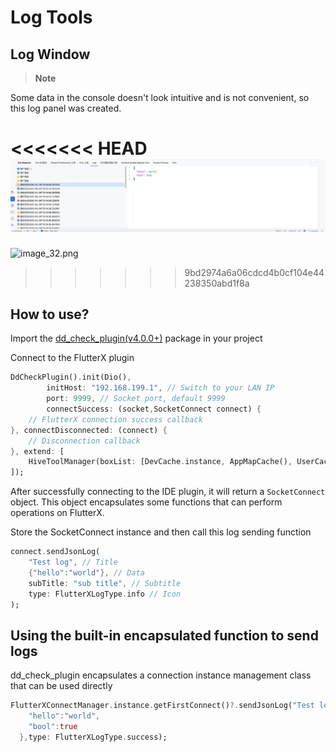# Log Tools

## Log Window

> **Note**
>

Some data in the console doesn't look intuitive and is not convenient, so this log panel was created.

<<<<<<< HEAD
![image_32.png](../../assets/images/image_32.png)
=======
![image_32.png](/images/image_32.png)
>>>>>>> 9bd2974a6a06cdcd4b0cf104e44238350abd1f8a

## How to use?

Import the [dd_check_plugin(v4.0.0+)](https://pub.dev/packages/dd_check_plugin) package in your project

Connect to the FlutterX plugin

```dart
DdCheckPlugin().init(Dio(),
        initHost: "192.168.199.1", // Switch to your LAN IP
        port: 9999, // Socket port, default 9999
        connectSuccess: (socket,SocketConnect connect) {
    // FlutterX connection success callback
}, connectDisconnected: (connect) {
    // Disconnection callback
}, extend: [
    HiveToolManager(boxList: [DevCache.instance, AppMapCache(), UserCache()])
]);
```

After successfully connecting to the IDE plugin, it will return a `SocketConnect` object. This object encapsulates some functions that can perform operations on FlutterX.

Store the SocketConnect instance and then call this log sending function

```dart
connect.sendJsonLog(
    "Test log", // Title
    {"hello":"world"}, // Data
    subTitle: "sub title", // Subtitle
    type: FlutterXLogType.info // Icon
);
```

## Using the built-in encapsulated function to send logs

dd_check_plugin encapsulates a connection instance management class that can be used directly

```dart
FlutterXConnectManager.instance.getFirstConnect()?.sendJsonLog("Test log ${DateTime.now().toIso8601String()}", {
    "hello":"world",
    "bool":true
  },type: FlutterXLogType.success);
```
